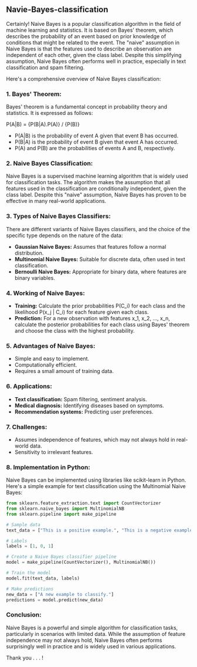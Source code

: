## Navie-Bayes-classification

Certainly! Naive Bayes is a popular classification algorithm in the field of machine learning and statistics. It is based on Bayes' theorem, which describes the probability of an event based on prior knowledge of conditions that might be related to the event. The "naive" assumption in Naive Bayes is that the features used to describe an observation are independent of each other, given the class label. Despite this simplifying assumption, Naive Bayes often performs well in practice, especially in text classification and spam filtering.

Here's a comprehensive overview of Naive Bayes classification:

### 1. **Bayes' Theorem:**
   Bayes' theorem is a fundamental concept in probability theory and statistics. It is expressed as follows:

   P(A|B) = {P(B|A).P(A)} / {P(B)}

   - P(A|B) is the probability of event A given that event B has occurred.
   - P(B|A) is the probability of event B given that event A has occurred.
   - P(A) and P(B) are the probabilities of events A and B, respectively.

### 2. **Naive Bayes Classification:**
   Naive Bayes is a supervised machine learning algorithm that is widely used for classification tasks. The algorithm makes the assumption that all features used in the classification are conditionally independent, given the class label. Despite this "naive" assumption, Naive Bayes has proven to be effective in many real-world applications.

### 3. **Types of Naive Bayes Classifiers:**
   There are different variants of Naive Bayes classifiers, and the choice of the specific type depends on the nature of the data:

   - **Gaussian Naive Bayes:** Assumes that features follow a normal distribution.
   - **Multinomial Naive Bayes:** Suitable for discrete data, often used in text classification.
   - **Bernoulli Naive Bayes:** Appropriate for binary data, where features are binary variables.

### 4. **Working of Naive Bayes:**
   - **Training:** Calculate the prior probabilities P(C_i) for each class and the likelihood P(x_j | C_i) for each feature given each class.
   - **Prediction:** For a new observation with features x_1, x_2, ..., x_n, calculate the posterior probabilities for each class using Bayes' theorem and choose the class with the highest probability.

### 5. **Advantages of Naive Bayes:**
   - Simple and easy to implement.
   - Computationally efficient.
   - Requires a small amount of training data.

### 6. **Applications:**
   - **Text classification:** Spam filtering, sentiment analysis.
   - **Medical diagnosis:** Identifying diseases based on symptoms.
   - **Recommendation systems:** Predicting user preferences.

### 7. **Challenges:**
   - Assumes independence of features, which may not always hold in real-world data.
   - Sensitivity to irrelevant features.

### 8. **Implementation in Python:**
   Naive Bayes can be implemented using libraries like scikit-learn in Python. Here's a simple example for text classification using the Multinomial Naive Bayes:

   ```python
   from sklearn.feature_extraction.text import CountVectorizer
   from sklearn.naive_bayes import MultinomialNB
   from sklearn.pipeline import make_pipeline

   # Sample data
   text_data = ["This is a positive example.", "This is a negative example.", "Another positive example."]

   # Labels
   labels = [1, 0, 1]

   # Create a Naive Bayes classifier pipeline
   model = make_pipeline(CountVectorizer(), MultinomialNB())

   # Train the model
   model.fit(text_data, labels)

   # Make predictions
   new_data = ["A new example to classify."]
   predictions = model.predict(new_data)
   ```

### Conclusion:
Naive Bayes is a powerful and simple algorithm for classification tasks, particularly in scenarios with limited data. While the assumption of feature independence may not always hold, Naive Bayes often performs surprisingly well in practice and is widely used in various applications.

Thank you . . . !

